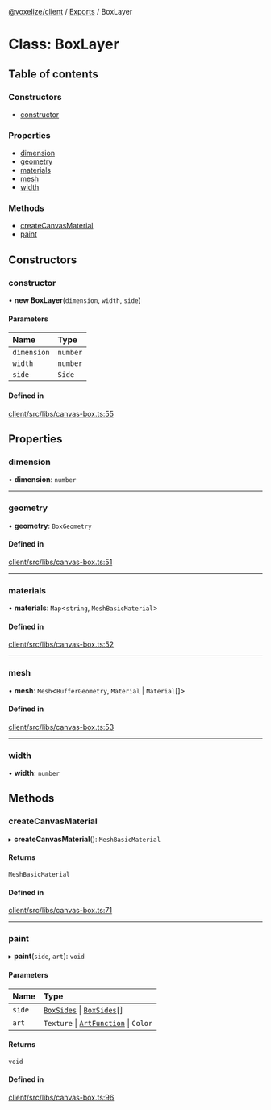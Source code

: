 [@voxelize/client](../README.md) / [Exports](../modules.md) / BoxLayer

# Class: BoxLayer

## Table of contents

### Constructors

- [constructor](BoxLayer.md#constructor)

### Properties

- [dimension](BoxLayer.md#dimension)
- [geometry](BoxLayer.md#geometry)
- [materials](BoxLayer.md#materials)
- [mesh](BoxLayer.md#mesh)
- [width](BoxLayer.md#width)

### Methods

- [createCanvasMaterial](BoxLayer.md#createcanvasmaterial)
- [paint](BoxLayer.md#paint)

## Constructors

### constructor

• **new BoxLayer**(`dimension`, `width`, `side`)

#### Parameters

| Name | Type |
| :------ | :------ |
| `dimension` | `number` |
| `width` | `number` |
| `side` | `Side` |

#### Defined in

[client/src/libs/canvas-box.ts:55](https://github.com/shaoruu/voxelize/blob/63b1cce/client/src/libs/canvas-box.ts#L55)

## Properties

### dimension

• **dimension**: `number`

___

### geometry

• **geometry**: `BoxGeometry`

#### Defined in

[client/src/libs/canvas-box.ts:51](https://github.com/shaoruu/voxelize/blob/63b1cce/client/src/libs/canvas-box.ts#L51)

___

### materials

• **materials**: `Map`<`string`, `MeshBasicMaterial`\>

#### Defined in

[client/src/libs/canvas-box.ts:52](https://github.com/shaoruu/voxelize/blob/63b1cce/client/src/libs/canvas-box.ts#L52)

___

### mesh

• **mesh**: `Mesh`<`BufferGeometry`, `Material` \| `Material`[]\>

#### Defined in

[client/src/libs/canvas-box.ts:53](https://github.com/shaoruu/voxelize/blob/63b1cce/client/src/libs/canvas-box.ts#L53)

___

### width

• **width**: `number`

## Methods

### createCanvasMaterial

▸ **createCanvasMaterial**(): `MeshBasicMaterial`

#### Returns

`MeshBasicMaterial`

#### Defined in

[client/src/libs/canvas-box.ts:71](https://github.com/shaoruu/voxelize/blob/63b1cce/client/src/libs/canvas-box.ts#L71)

___

### paint

▸ **paint**(`side`, `art`): `void`

#### Parameters

| Name | Type |
| :------ | :------ |
| `side` | [`BoxSides`](../modules.md#boxsides) \| [`BoxSides`](../modules.md#boxsides)[] |
| `art` | `Texture` \| [`ArtFunction`](../modules.md#artfunction) \| `Color` |

#### Returns

`void`

#### Defined in

[client/src/libs/canvas-box.ts:96](https://github.com/shaoruu/voxelize/blob/63b1cce/client/src/libs/canvas-box.ts#L96)
